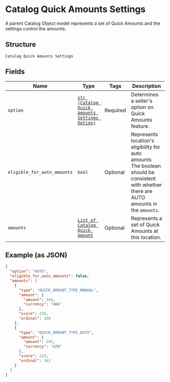 
# Catalog Quick Amounts Settings

A parent Catalog Object model represents a set of Quick Amounts and the settings control the amounts.

## Structure

`Catalog Quick Amounts Settings`

## Fields

| Name | Type | Tags | Description |
|  --- | --- | --- | --- |
| `option` | [`str (Catalog Quick Amounts Settings Option)`](../../doc/models/catalog-quick-amounts-settings-option.md) | Required | Determines a seller's option on Quick Amounts feature. |
| `eligible_for_auto_amounts` | `bool` | Optional | Represents location's eligibility for auto amounts<br>The boolean should be consistent with whether there are AUTO amounts in the `amounts`. |
| `amounts` | [`List of Catalog Quick Amount`](../../doc/models/catalog-quick-amount.md) | Optional | Represents a set of Quick Amounts at this location. |

## Example (as JSON)

```json
{
  "option": "AUTO",
  "eligible_for_auto_amounts": false,
  "amounts": [
    {
      "type": "QUICK_AMOUNT_TYPE_MANUAL",
      "amount": {
        "amount": 244,
        "currency": "AWG"
      },
      "score": 228,
      "ordinal": 160
    },
    {
      "type": "QUICK_AMOUNT_TYPE_AUTO",
      "amount": {
        "amount": 245,
        "currency": "AZN"
      },
      "score": 229,
      "ordinal": 161
    }
  ]
}
```

